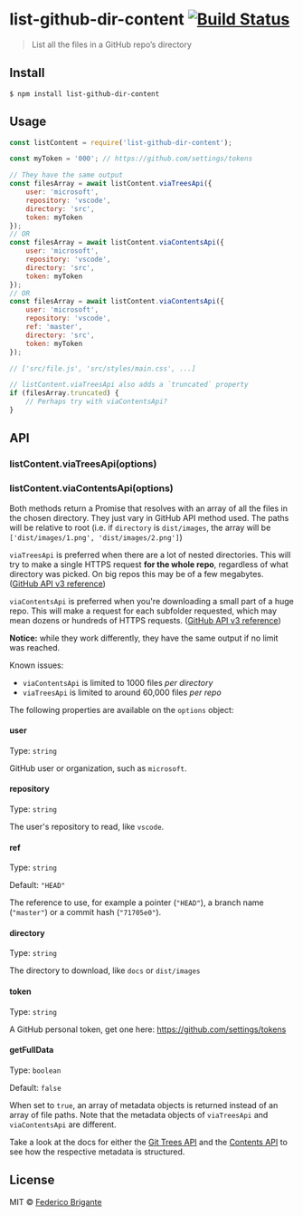 # list-github-dir-content [![Build Status](https://travis-ci.org/fregante/list-github-dir-content.svg?branch=master)](https://travis-ci.org/fregante/list-github-dir-content)

> List all the files in a GitHub repo’s directory

## Install

```
$ npm install list-github-dir-content
```


## Usage

```js
const listContent = require('list-github-dir-content');

const myToken = '000'; // https://github.com/settings/tokens

// They have the same output
const filesArray = await listContent.viaTreesApi({
	user: 'microsoft',
	repository: 'vscode',
	directory: 'src',
	token: myToken
});
// OR
const filesArray = await listContent.viaContentsApi({
	user: 'microsoft',
	repository: 'vscode',
	directory: 'src',
	token: myToken
});
// OR
const filesArray = await listContent.viaContentsApi({
	user: 'microsoft',
	repository: 'vscode',
	ref: 'master',
	directory: 'src',
	token: myToken
});

// ['src/file.js', 'src/styles/main.css', ...]

// listContent.viaTreesApi also adds a `truncated` property
if (filesArray.truncated) {
	// Perhaps try with viaContentsApi?
}
```


## API

### listContent.viaTreesApi(options)
### listContent.viaContentsApi(options)

Both methods return a Promise that resolves with an array of all the files in the chosen directory. They just vary in GitHub API method used. The paths will be relative to root (i.e. if `directory` is `dist/images`, the array will be `['dist/images/1.png', 'dist/images/2.png']`)

`viaTreesApi` is preferred when there are a lot of nested directories. This will try to make a single HTTPS request **for the whole repo**, regardless of what directory was picked. On big repos this may be of a few megabytes. ([GitHub API v3 reference](https://developer.github.com/v3/git/trees/#get-a-tree-recursively))

`viaContentsApi` is preferred when you're downloading a small part of a huge repo. This will make a request for each subfolder requested, which may mean dozens or hundreds of HTTPS requests. ([GitHub API v3 reference](https://developer.github.com/v3/repos/contents/#get-contents))

**Notice:** while they work differently, they have the same output if no limit was reached.

Known issues:

- `viaContentsApi` is limited to 1000 files _per directory_
- `viaTreesApi` is limited to around 60,000 files _per repo_

The following properties are available on the `options` object: 

#### user

Type: `string`

GitHub user or organization, such as `microsoft`.

#### repository

Type: `string`

The user's repository to read, like `vscode`.

#### ref

Type: `string`

Default: `"HEAD"`

The reference to use, for example a pointer (`"HEAD"`), a branch name (`"master"`) or a commit hash (`"71705e0"`).

#### directory

Type: `string`

The directory to download, like `docs` or `dist/images`

#### token

Type: `string`

A GitHub personal token, get one here: https://github.com/settings/tokens

#### getFullData

Type: `boolean`

Default: `false`

When set to `true`, an array of metadata objects is returned instead of an array of file paths. Note that the metadata objects of `viaTreesApi` and `viaContentsApi` are different.

Take a look at the docs for either the [Git Trees API](https://developer.github.com/v3/git/trees/#response) and the [Contents API](https://developer.github.com/v3/repos/contents/#response) to see how the respective metadata is structured.


## License

MIT © [Federico Brigante](https://bfred.it)

